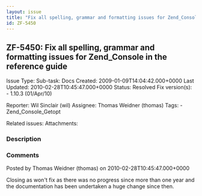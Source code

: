 ```yaml
---
layout: issue
title: "Fix all spelling, grammar and formatting issues for Zend_Console in the reference guide"
id: ZF-5450
---
```


ZF-5450: Fix all spelling, grammar and formatting issues for Zend\_Console in the reference guide 
--------------------------------------------------------------------------------------------------

 Issue Type: Sub-task: Docs Created: 2009-01-09T14:04:42.000+0000 Last Updated: 2010-02-28T10:45:47.000+0000 Status: Resolved Fix version(s): - 1.10.3 (01/Apr/10)
 
 Reporter:  Wil Sinclair (wil)  Assignee:  Thomas Weidner (thomas)  Tags: - Zend\_Console\_Getopt
 
 Related issues: 
 Attachments: 
### Description

 

 

### Comments

Posted by Thomas Weidner (thomas) on 2010-02-28T10:45:47.000+0000

Closing as won't fix as there was no progress since more than one year and the documentation has been undertaken a huge change since then.

 

 